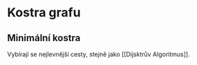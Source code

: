 # Kostra grafu

## Minimální kostra
Vybírají se nejlevnější cesty, stejně jako [[Dijsktrův Algoritmus]].

